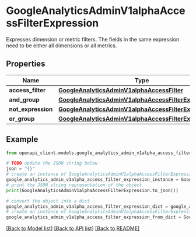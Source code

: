 # GoogleAnalyticsAdminV1alphaAccessFilterExpression

Expresses dimension or metric filters. The fields in the same expression need to be either all dimensions or all metrics.

## Properties

Name | Type | Description | Notes
------------ | ------------- | ------------- | -------------
**access_filter** | [**GoogleAnalyticsAdminV1alphaAccessFilter**](GoogleAnalyticsAdminV1alphaAccessFilter.md) |  | [optional] 
**and_group** | [**GoogleAnalyticsAdminV1alphaAccessFilterExpressionList**](GoogleAnalyticsAdminV1alphaAccessFilterExpressionList.md) |  | [optional] 
**not_expression** | [**GoogleAnalyticsAdminV1alphaAccessFilterExpression**](GoogleAnalyticsAdminV1alphaAccessFilterExpression.md) |  | [optional] 
**or_group** | [**GoogleAnalyticsAdminV1alphaAccessFilterExpressionList**](GoogleAnalyticsAdminV1alphaAccessFilterExpressionList.md) |  | [optional] 

## Example

```python
from openapi_client.models.google_analytics_admin_v1alpha_access_filter_expression import GoogleAnalyticsAdminV1alphaAccessFilterExpression

# TODO update the JSON string below
json = "{}"
# create an instance of GoogleAnalyticsAdminV1alphaAccessFilterExpression from a JSON string
google_analytics_admin_v1alpha_access_filter_expression_instance = GoogleAnalyticsAdminV1alphaAccessFilterExpression.from_json(json)
# print the JSON string representation of the object
print(GoogleAnalyticsAdminV1alphaAccessFilterExpression.to_json())

# convert the object into a dict
google_analytics_admin_v1alpha_access_filter_expression_dict = google_analytics_admin_v1alpha_access_filter_expression_instance.to_dict()
# create an instance of GoogleAnalyticsAdminV1alphaAccessFilterExpression from a dict
google_analytics_admin_v1alpha_access_filter_expression_from_dict = GoogleAnalyticsAdminV1alphaAccessFilterExpression.from_dict(google_analytics_admin_v1alpha_access_filter_expression_dict)
```
[[Back to Model list]](../README.md#documentation-for-models) [[Back to API list]](../README.md#documentation-for-api-endpoints) [[Back to README]](../README.md)


